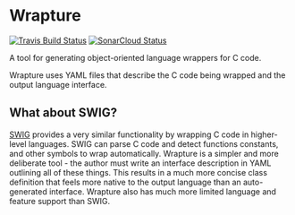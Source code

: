 # Wrapture

[![Travis Build Status](https://travis-ci.org/goatshriek/wrapture.svg?branch=master)](https://travis-ci.org/goatshriek/wrapture)
[![SonarCloud Status](https://sonarcloud.io/api/project_badges/measure?project=wrapture&metric=alert_status)](https://sonarcloud.io/dashboard?id=wrapture)

A tool for generating object-oriented language wrappers for C code.

Wrapture uses YAML files that describe the C code being wrapped and the output
language interface.

## What about SWIG?

[SWIG](http://www.swig.org) provides a very similar functionality by wrapping C
code in higher-level languages. SWIG can parse C code and detect functions
constants, and other symbols to wrap automatically. Wrapture is a simpler and
more deliberate tool - the author must write an interface description in YAML
outlining all of these things. This results in a much more concise class
definition that feels more native to the output language than an auto-generated
interface. Wrapture also has much more limited language and feature support than
SWIG.
